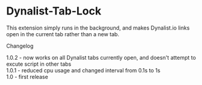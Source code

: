 # Dynalist-Tab-Lock
This extension simply runs in the background, and makes Dynalist.io links open in the current tab rather than a new tab.


Changelog

1.0.2 - now works on all Dynalist tabs currently open, and doesn't attempt to excute script in other tabs<br>
1.0.1 - reduced cpu usage and changed interval from 0.1s to 1s<br>
1.0 - first release
